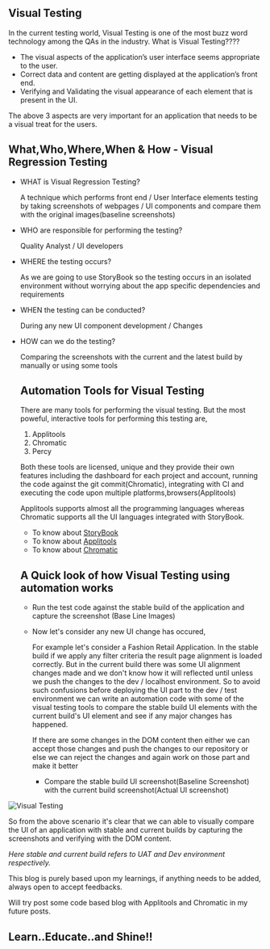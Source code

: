 ## Visual Testing

In the current testing world, Visual Testing is one of the most buzz word technology among the QAs in the industry. What is Visual Testing????

- The visual aspects of the application’s user interface seems appropriate to the user.
- Correct data and content are getting displayed at the application’s front end.
- Verifying and Validating the visual appearance of each element that is present in the UI.

The above 3 aspects are very important for an application that needs to be a visual treat for the users.

## What,Who,Where,When & How - Visual Regression Testing

 - WHAT is Visual Regression Testing?
 
    A technique which performs front end / User Interface elements testing by taking screenshots of webpages / UI components and compare them with the original       images(baseline screenshots)

 - WHO are responsible for performing the testing?
  
    Quality Analyst / UI developers

 - WHERE the testing occurs?
 
    As we are going to use StoryBook so the testing occurs in an isolated environment without worrying about the app specific dependencies and requirements
 
 - WHEN the testing can be conducted?
 
    During any new UI component development / Changes
  
 - HOW can we do the testing?
  
   Comparing the screenshots with the current and the latest build by manually or using some tools
  
   ## Automation Tools for Visual Testing
  
   There are many tools for performing the visual testing. But the most poweful, interactive tools for performing this testing are,
    
    1. Applitools
    2. Chromatic
    3. Percy
   
   Both these tools are licensed, unique and they provide their own features including the dashboard for each project and account, running the code against the git commit(Chromatic), integrating with CI and executing the code upon multiple platforms,browsers(Applitools)
   
   Applitools supports almost all the programming languages whereas Chromatic supports all the UI languages integrated with StoryBook. 
   
   - To know about [StoryBook](https://storybook.js.org/)
   - To know about [Applitools](https://applitools.com/)
   - To know about [Chromatic](https://www.chromatic.com/)
  
   ## A Quick look of how Visual Testing using automation works
   
   - Run the test code against the stable build of the application and capture the screenshot (Base Line Images)
   - Now let's consider any new UI change has occured, 
      
      For example let's consider a Fashion Retail Application. In the stable build if we apply any filter criteria the result page alignment is loaded correctly. But in the current build there was some UI alignment changes made and we don't know how it will reflected until unless we push the changes to the dev / localhost environment.
      So to avoid such confusions before deploying the UI part to the dev / test environment we can write an automation code with some of the visual testing tools to compare the stable build UI elements with the current build's UI element and see if any major changes has happened.
      
      If there are some changes in the DOM content then either we can accept those changes and push the changes to our repository or else we can reject the changes and again work on those part and make it better
      
      - Compare the stable build UI screenshot(Baseline Screenshot) with the current build screenshot(Actual UI screenshot)
      
  
  ![Visual Testing](https://qanish.files.wordpress.com/2019/02/screenshot-difference-e1545051723765-1.png?w=1312&h=600&crop=1)
  
  So from the above scenario it's clear that we can able to visually compare the UI of an application with stable and current builds by capturing the screenshots and verifying with the DOM content.
  
  _Here stable and current build refers to UAT and Dev environment respectively._
  
  This blog is purely based upon my learnings, if anything needs to be added, always open to accept feedbacks.
  
  Will try post some code based blog with Applitools and Chromatic in my future posts.
  
  ## Learn..Educate..and Shine!!
  
  

